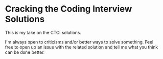 # Cracking the Coding Interview Solutions
This is my take on the CTCI solutions.

I'm always open to criticisms and/or better ways to solve something.
Feel free to open up an issue with the related solution and tell me what you think can be done better.
